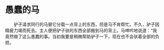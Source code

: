 # 愚蠢的马
　　驴子请求同行的马替它分载一点背上的东西，但是马不肯帮忙。不久，驴子因精疲力竭而死去。主人便把驴子驮的东西全部搬到马的背上。马呻吟地说道：“我竟然做了这么愚蠢的事。当初我要是稍微帮助驴子一下，现在也不会驮着全部的负担。
 